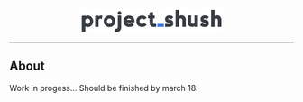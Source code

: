 <div align="center"><img src ="assets/images/250x250_color.png"/></div>

****

## About

Work in progess...
Should be finished by march 18.
